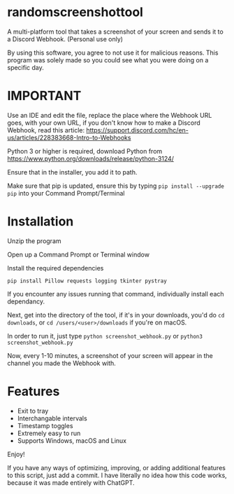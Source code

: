 # randomscreenshottool
A multi-platform tool that takes a screenshot of your screen and sends it to a Discord Webhook. (Personal use only)

By using this software, you agree to not use it for malicious reasons. This program was solely made so you could see what you were doing on a specific day.

# IMPORTANT
Use an IDE and edit the file, replace the place where the Webhook URL goes, with your own URL, if you don't know how to make a Discord Webhook, read this article: https://support.discord.com/hc/en-us/articles/228383668-Intro-to-Webhooks

Python 3 or higher is required, download Python from https://www.python.org/downloads/release/python-3124/

Ensure that in the installer, you add it to path.

Make sure that pip is updated, ensure this by typing ```pip install --upgrade pip``` into your Command Prompt/Terminal

# Installation
Unzip the program

Open up a Command Prompt or Terminal window

Install the required dependencies

```pip install Pillow requests logging tkinter pystray```

If you encounter any issues running that command, individually install each dependancy.

Next, get into the directory of the tool, if it's in your downloads, you'd do ```cd downloads```, or ```cd /users/<user>/downloads``` if you're on macOS.

In order to run it, just type ```python screenshot_webhook.py``` or ```python3 screenshot_webhook.py```

Now, every 1-10 minutes, a screenshot of your screen will appear in the channel you made the Webhook with.




# Features

- Exit to tray
- Interchangable intervals
- Timestamp toggles
- Extremely easy to run
- Supports Windows, macOS and Linux

Enjoy!




If you have any ways of optimizing, improving, or adding additional features to this script, just add a commit. I have literally no idea how this code works, because it was made entirely with ChatGPT.
